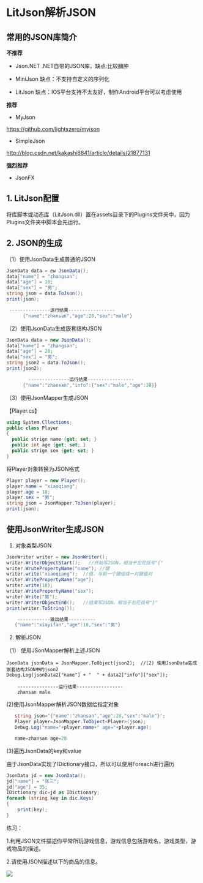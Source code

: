 # LitJson解析JSON

## 常用的JSON库简介

**不推荐**

* Json.NET .NET自带的JSON库，缺点:比较臃肿

* MiniJson 缺点：不支持自定义的序列化

* LitJson 缺点：IOS平台支持不太友好，制作Android平台可以考虑使用

**推荐**

* MyJson

https://github.com/lightszero/myjson

* SimpleJson

http://blog.csdn.net/kakashi8841/article/details/21877131

**强烈推荐**

* JsonFX

## 1. LitJson配置

将库脚本或动态库（LitJson.dll）置在assets目录下的Plugins文件夹中，因为Plugins文件夹中脚本会先运行。

## 2. JSON的生成

（1）使用JsonData生成普通的JSON

```C#
JsonData data = ew JsonData();
data["name"] = "zhangsan";
data["age"] = 18;
data["sex"] = "男";
string json = data.ToJson();
print(json);

 ---------------运行结果-----------------
      {"name":"zhansan","age":28,"sex":"male"}     
```

（2）使用JsonData生成嵌套结构JSON

```C#
JsonData data = new JsonData();
data["name"] = "zhangsan";
data["age"] = 28;
data["sex"] = "男";
string json2 = data.ToJson();
print(json2);

        ---------------运行结果-----------------
      {"name":"zhansan","info":{"sex":"male","age":28}}   
```

（3）使用JsonMapper生成JSON

【Player.cs】

```C#
using System.Cllections;
public class Player
{
  public strign name {get; set; }
  public int age {get; set; }
  public strign sex {get; set; }
}
```

将Player对象转换为JSON格式

```C#
Player player = new Player();
player.name = "xiaoqiang";
player.age = 18;
player.sex = "男";
string json = JsonMapper.ToJson(player);
print(json);
```

## 使用JsonWriter生成JSON

1. 对象类型JSON

```C#
JsonWriter writer = new JsonWriter();
writer.WriterObjectStart();   //开始写JSON，相当于左花括号"{"
writer.WrutePropertyName("name"); //键
writer.write("xiaoqiang");  //值，与前一个键组成一对键值对
writer.WritePropertyName("age");
writer.write(18);
writer.WritePropertyName("sex");
writer.Write("男");
writer.WriterObjectEnd();   //结束写JSON，相当于右花括号"}"
print(writer.ToString());

	------------输出结果----------
   {"name":"xiayifan","age":18,"sex":"男"}
```

2. 解析JSON

（1） 使用JSonMapper解析上述JSON

```CE
JsonData jsonData = JsonMapper.ToObject(json2);  //(2) 使用JsonData生成嵌套结构JSON中的json2
Debug.Log(jsonData2["name"] + "  " + data2["info"]["sex"]);

    ---------------运行结果-----------------
    zhansan male
```

(2)使用JsonMapper解析JSON数据给指定对象

```C#
   string json='{"name":"zhansan","age":28,"sex":"male"}';
   Player player=JsonMapper.ToObject<Player>(json);
   Debug.Log("name="+player.name+" age="+player.age);

   name=zhansan age=28
```

(3)遍历JsonData的key和value

由于JsonData实现了IDictionary接口，所以可以使用Foreach进行遍历

```C#
JsonData jd = new JsonData();
jd["name"] = "张三";
jd["age"] = 35;
IDictionary dic=jd as IDictionary;
foreach (string key in dic.Keys)
{
	print(key);
}
```

练习：

1.利用JSON文件描述你平常所玩游戏信息，游戏信息包括游戏名，游戏类型，游戏物品的描述。

2.请使用JSON描述以下的商品的信息。

![](https://nts.newbieol.com/static/k25/03_%E5%BC%95%E6%93%8E%E9%AB%98%E7%BA%A7%E8%BF%9B%E9%98%B6/%E6%95%B0%E6%8D%AE%E5%A4%84%E7%90%86%E5%8F%8AHTTP%E5%BA%94%E7%94%A8/JSON/LitJson/images/Image.jpg)








